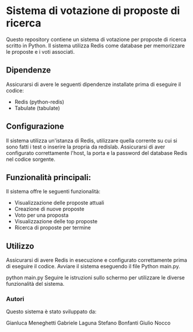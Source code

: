 # Sistema di votazione di proposte di ricerca

Questo repository contiene un sistema di votazione per proposte di ricerca scritto in Python. Il sistema utilizza Redis come database per memorizzare le proposte e i voti associati.

## Dipendenze

Assicurarsi di avere le seguenti dipendenze installate prima di eseguire il codice:

- Redis (python-redis)
- Tabulate (tabulate)



## Configurazione

Il sistema utilizza un'istanza di Redis, utilizzare quella corrente su cui si sono fatti i test o inserire la propria da redislab. Assicurarsi di aver configurato correttamente l'host, la porta e la password del database Redis nel codice sorgente.


## Funzionalità principali:
Il sistema offre le seguenti funzionalità:

- Visualizzazione delle proposte attuali
- Creazione di nuove proposte
- Voto per una proposta
- Visualizzazione delle top proposte
- Ricerca di proposte per termine

## Utilizzo
Assicurarsi di avere Redis in esecuzione e configurato correttamente prima di eseguire il codice. Avviare il sistema eseguendo il file Python main.py.


python main.py
Seguire le istruzioni sullo schermo per utilizzare le diverse funzionalità del sistema.

### Autori
Questo sistema è stato sviluppato da:

Gianluca Meneghetti
Gabriele Laguna
Stefano Bonfanti
Giulio Nocco